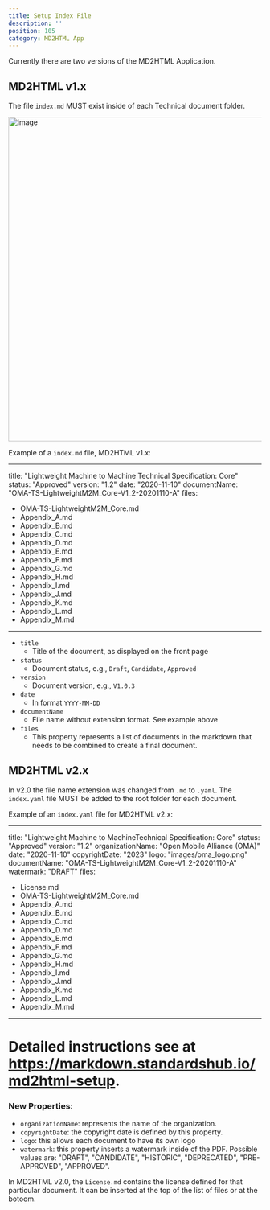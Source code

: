 ```yaml
---
title: Setup Index File
description: ''
position: 105
category: MD2HTML App
---
```

Currently there are two versions of the MD2HTML Application.

## MD2HTML v1.x
The file `index.md` MUST exist inside of each Technical  document folder. 

<img width="645" alt="image" src="https://user-images.githubusercontent.com/3258579/182251495-78ce12dd-a36b-4e5c-8684-6c34cfc83c6f.png">

Example of a `index.md` file, MD2HTML v1.x:

---
title: "Lightweight Machine to Machine Technical Specification: Core"
status: "Approved"
version: "1.2"
date: "2020-11-10"
documentName: "OMA-TS-LightweightM2M_Core-V1_2-20201110-A"
files:
- OMA-TS-LightweightM2M_Core.md
- Appendix_A.md
- Appendix_B.md
- Appendix_C.md
- Appendix_D.md
- Appendix_E.md
- Appendix_F.md
- Appendix_G.md
- Appendix_H.md
- Appendix_I.md
- Appendix_J.md
- Appendix_K.md
- Appendix_L.md
- Appendix_M.md
---

* `title`
    * Title of the document, as displayed on the front page
* `status`
    * Document status, e.g., `Draft`, `Candidate`, `Approved`
* `version`
    * Document version, e.g., `V1.0.3`
* `date`
    * In format `YYYY-MM-DD`
* `documentName`
    * File name without extension format. See example above
* `files`
    * This property represents a list of documents in the markdown that needs to be combined to create a final document.

## MD2HTML v2.x

In v2.0 the file name extension was changed from `.md` to `.yaml`. The `index.yaml` file MUST be added to the root folder for each document.

Example of an `index.yaml` file for MD2HTML v2.x:
        
---	
title: "Lightweight Machine to MachineTechnical Specification: Core"
status: "Approved"
version: "1.2"
organizationName: "Open Mobile Alliance (OMA)"
date: "2020-11-10"
copyrightDate: "2023"
logo: "images/oma_logo.png"
documentName: "OMA-TS-LightweightM2M_Core-V1_2-20201110-A"
watermark: "DRAFT"
files:
- License.md
- OMA-TS-LightweightM2M_Core.md
- Appendix_A.md
- Appendix_B.md
- Appendix_C.md
- Appendix_D.md
- Appendix_E.md
- Appendix_F.md
- Appendix_G.md
- Appendix_H.md
- Appendix_I.md
- Appendix_J.md
- Appendix_K.md
- Appendix_L.md
- Appendix_M.md
---
# Detailed instructions see at https://markdown.standardshub.io/md2html-setup.

### New Properties:
* `organizationName`:  represents the name of the organization.
* `copyrightDate`:         the copyright date is defined by this property.
* `logo`:                          this allows each document to have its own logo
* `watermark`:               this property inserts a watermark inside of the PDF. Possible values are: "DRAFT",  "CANDIDATE", "HISTORIC", "DEPRECATED", "PRE-APPROVED", "APPROVED".

<alert>In MD2HTML v2.0, the `License.md` contains the license defined for that particular document. It can be inserted at the top of the list of files or at the botoom.</alert>